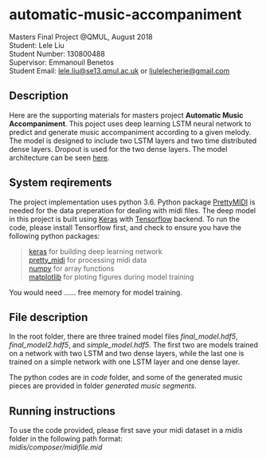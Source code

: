 # automatic-music-accompaniment
Masters Final Project @QMUL, August 2018  
Student: Lele Liu  
Student Number: 130800488  
Supervisor: Emmanouil Benetos  
Student Email: lele.liu@se13.qmul.ac.uk or liulelecherie@gmail.com

## Description
Here are the supporting materials for masters project **Automatic Music Accompaniment**. This poject uses deep learning LSTM neural network to predict and generate music accompaniment according to a given melody. The model is designed to include two LSTM layers and two time distributed dense layers. Dropout is used for the two dense layers. The model architecture can be seen <a href="https://github.com/cheriell/automatic-music-accompaniment/blob/master/images/model%20architecture.svg">here</a>.

## System reqirements
The project implementation uses python 3.6. Python package <a href="https://github.com/craffel/pretty-midi">PrettyMIDI</a> is needed for the data preperation for dealing with midi files. The deep model in this project is built using <a href="https://github.com/keras-team/keras">Keras</a> with <a href="https://www.tensorflow.org/">Tensorflow</a> backend. To run the code, please install Tensorflow first, and check to ensure you have the following python packages:

> <a href="https://github.com/keras-team/keras">keras</a> for building deep learning network   
> <a href="https://github.com/craffel/pretty-midi">pretty_midi</a> for processing midi data     
> <a href="https://github.com/numpy/numpy">numpy</a> for array functions     
> <a href="https://github.com/matplotlib/matplotlib">matplotlib</a> for ploting figures during model training

You would need ...... free memory for model training.

## File description
In the root folder, there are three trained model files _final_model.hdf5_, _final_model2.hdf5_, and _simple_model.hdf5_. The first two are models trained on a network with two LSTM and two dense layers, while the last one is trained on a simple network with one LSTM layer and one dense layer.

The python codes are in _code_ folder, and some of the generated music pieces are provided in folder _generated music segments_.

## Running instructions
To use the code provided, please first save your midi dataset in a _midis_ folder in the following path format:     
_midis/composer/midifile.mid_         


